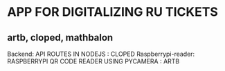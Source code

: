 # APP FOR DIGITALIZING RU TICKETS
## artb, cloped, mathbalon

Backend:
	API ROUTES IN NODEJS : CLOPED
Raspberrypi-reader:
	RASPBERRYPI QR CODE READER USING PYCAMERA : ARTB
